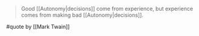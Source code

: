 > Good [[Autonomy|decisions]] come from experience, but experience comes from making bad [[Autonomy|decisions]].

#quote by [[Mark Twain]]
